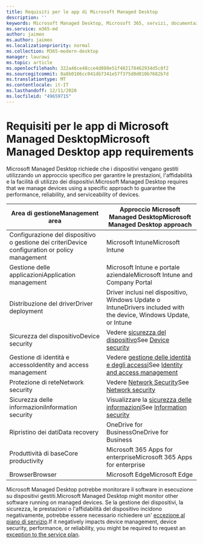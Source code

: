 ```yaml
---
title: Requisiti per le app di Microsoft Managed Desktop
description: ''
keywords: Microsoft Managed Desktop, Microsoft 365, servizi, documentazione
ms.service: m365-md
author: jaimeo
ms.author: jaimeo
ms.localizationpriority: normal
ms.collection: M365-modern-desktop
manager: laurawi
ms.topic: article
ms.openlocfilehash: 322a46ce48cce4d080e51f482178462934d5c8f2
ms.sourcegitcommit: 0a8b0186cc041db7341e57f375d0d010b7682b7d
ms.translationtype: MT
ms.contentlocale: it-IT
ms.lasthandoff: 12/11/2020
ms.locfileid: "49659715"
---
```

# <a name="microsoft-managed-desktop-app-requirements"></a><span data-ttu-id="89fef-103">Requisiti per le app di Microsoft Managed Desktop</span><span class="sxs-lookup"><span data-stu-id="89fef-103">Microsoft Managed Desktop app requirements</span></span>

<!--This topic is the target for aka.ms/app-req. This is aka link is used from EA agreement for MMD. do not delete.-->

<!--Application addendum -->
 
<span data-ttu-id="89fef-104">Microsoft Managed Desktop richiede che i dispositivi vengano gestiti utilizzando un approccio specifico per garantire le prestazioni, l'affidabilità e la facilità di utilizzo dei dispositivi.</span><span class="sxs-lookup"><span data-stu-id="89fef-104">Microsoft Managed Desktop requires that we manage devices using a specific approach to guarantee the performance, reliability, and serviceability of devices.</span></span>


|<span data-ttu-id="89fef-105">Area di gestione</span><span class="sxs-lookup"><span data-stu-id="89fef-105">Management area</span></span>  |<span data-ttu-id="89fef-106">Approccio Microsoft Managed Desktop</span><span class="sxs-lookup"><span data-stu-id="89fef-106">Microsoft Managed Desktop approach</span></span>  |
|---------|---------|
|<span data-ttu-id="89fef-107">Configurazione del dispositivo o gestione dei criteri</span><span class="sxs-lookup"><span data-stu-id="89fef-107">Device configuration or policy management</span></span>     |  <span data-ttu-id="89fef-108">Microsoft Intune</span><span class="sxs-lookup"><span data-stu-id="89fef-108">Microsoft Intune</span></span>       |
|<span data-ttu-id="89fef-109">Gestione delle applicazioni</span><span class="sxs-lookup"><span data-stu-id="89fef-109">Application management</span></span>     | <span data-ttu-id="89fef-110">Microsoft Intune e portale aziendale</span><span class="sxs-lookup"><span data-stu-id="89fef-110">Microsoft Intune and Company Portal</span></span>        |
|<span data-ttu-id="89fef-111">Distribuzione del driver</span><span class="sxs-lookup"><span data-stu-id="89fef-111">Driver deployment</span></span>     |  <span data-ttu-id="89fef-112">Driver inclusi nel dispositivo, Windows Update o Intune</span><span class="sxs-lookup"><span data-stu-id="89fef-112">Drivers included with the device, Windows Update, or Intune</span></span>       |
|<span data-ttu-id="89fef-113">Sicurezza del dispositivo</span><span class="sxs-lookup"><span data-stu-id="89fef-113">Device security</span></span>     | <span data-ttu-id="89fef-114">Vedere [sicurezza del dispositivo](security.md#device-security)</span><span class="sxs-lookup"><span data-stu-id="89fef-114">See [Device security](security.md#device-security)</span></span>      |
|<span data-ttu-id="89fef-115">Gestione di identità e accesso</span><span class="sxs-lookup"><span data-stu-id="89fef-115">Identity and access management</span></span>     | <span data-ttu-id="89fef-116">Vedere [gestione delle identità e degli accessi](security.md#identity-and-access-management)</span><span class="sxs-lookup"><span data-stu-id="89fef-116">See [Identity and access management](security.md#identity-and-access-management)</span></span>        |
|<span data-ttu-id="89fef-117">Protezione di rete</span><span class="sxs-lookup"><span data-stu-id="89fef-117">Network security</span></span>     | <span data-ttu-id="89fef-118">Vedere [Network Security](security.md#network-security)</span><span class="sxs-lookup"><span data-stu-id="89fef-118">See [Network security](security.md#network-security)</span></span>        |
|<span data-ttu-id="89fef-119">Sicurezza delle informazioni</span><span class="sxs-lookup"><span data-stu-id="89fef-119">Information security</span></span>     |  <span data-ttu-id="89fef-120">Visualizzare la [sicurezza delle informazioni](security.md#information-security)</span><span class="sxs-lookup"><span data-stu-id="89fef-120">See [Information security](security.md#information-security)</span></span>       |
|<span data-ttu-id="89fef-121">Ripristino dei dati</span><span class="sxs-lookup"><span data-stu-id="89fef-121">Data recovery</span></span>     | <span data-ttu-id="89fef-122">OneDrive for Business</span><span class="sxs-lookup"><span data-stu-id="89fef-122">OneDrive for Business</span></span>        |
|<span data-ttu-id="89fef-123">Produttività di base</span><span class="sxs-lookup"><span data-stu-id="89fef-123">Core productivity</span></span>     | <span data-ttu-id="89fef-124">Microsoft 365 Apps for enterprise</span><span class="sxs-lookup"><span data-stu-id="89fef-124">Microsoft 365 Apps for enterprise</span></span>    |
|<span data-ttu-id="89fef-125">Browser</span><span class="sxs-lookup"><span data-stu-id="89fef-125">Browser</span></span>     | <span data-ttu-id="89fef-126">Microsoft Edge</span><span class="sxs-lookup"><span data-stu-id="89fef-126">Microsoft Edge</span></span>        |




<span data-ttu-id="89fef-127">Microsoft Managed Desktop potrebbe monitorare il software in esecuzione su dispositivi gestiti.</span><span class="sxs-lookup"><span data-stu-id="89fef-127">Microsoft Managed Desktop might monitor other software running on managed devices.</span></span> <span data-ttu-id="89fef-128">Se la gestione dei dispositivi, la sicurezza, le prestazioni o l'affidabilità del dispositivo incidono negativamente, potrebbe essere necessario richiedere un' [eccezione al piano di servizio](customizing.md).</span><span class="sxs-lookup"><span data-stu-id="89fef-128">If it negatively impacts device management, device security, performance, or reliability, you might be required to request an [exception to the service plan](customizing.md).</span></span>

